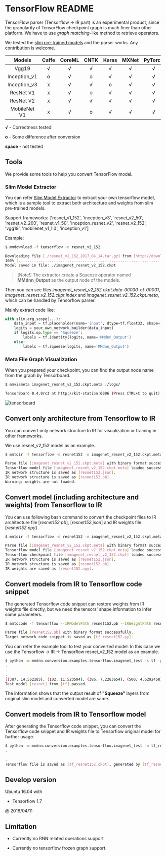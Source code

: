 # TensorFlow README

TensorFlow parser (Tensorflow -> IR part) is an experimental product, since the granularity of TensorFlow checkpoint graph is much finer than other platform. We have to use *graph matching*-like method to retrieve operators.

We tested the [slim pre-trained models](https://github.com/tensorflow/models/tree/master/research/slim) and the parser works. Any contribution is welcome.

Models                   | Caffe | CoreML | CNTK | Keras | MXNet | PyTorch | TensorFlow
:-----------------------:|:-----:|:------:|:----:|:-----:|:-----:|:-------:|:------:|
Vgg19                    |   √   |   √    |  √   |   √   |   √   |    √    | √
Inception_v1             |   o   |   √    |  o   |   √   |   √   |    √    | √
Inception_v3             |   x   |   √    |  √   |   o   |   √   |    √    | √
ResNet V1                |   x   |   √    |  o   |   √   |   √   |    √    | √
ResNet V2                |   x   |   √    |  √   |   √   |   √   |    √    | √
MobileNet V1             |   x   |   √    |  o   |   √   |   √   |    √    | √

**√** - Correctness tested

**o** - Some difference after conversion

**space** - not tested

## Tools

We provide some tools to help you convert TensorFlow model.

### Slim Model Extractor

You can refer [Slim Model Extractor](https://github.com/Microsoft/MMdnn/blob/master/mmdnn/conversion/examples/tensorflow/extractor.py) to extract your own tensorflow model, which is a sample tool to extract both architecture and weights from slim pre-trained models.

Support frameworks: ['resnet_v1_152', 'inception_v3', 'resnet_v2_50', 'resnet_v2_200', 'resnet_v1_50', 'inception_resnet_v2', 'resnet_v2_152', 'vgg19', 'mobilenet_v1_1.0', 'inception_v1']

Example:

```bash
$ mmdownload -f tensorflow -n resnet_v2_152

Downloading file [./resnet_v2_152_2017_04_14.tar.gz] from [http://download.tensorflow.org/models/resnet_v2_152_2017_04_14.tar.gz]
100% [......................................................................] 675629399 / 675629399
Model saved in file: ./imagenet_resnet_v2_152.ckpt
```

> [Note!] The extractor create a Squeeze operator named **MMdnn_Output** as the output node of the models.

Then you can see files *imagenet_resnet_v2_152.ckpt.data-00000-of-00001*, *imagenet_resnet_v2_152.ckpt.index* and *imagenet_resnet_v2_152.ckpt.meta*, which can be handled by Tensorflow parser.

Mainly extract code like:

```python
with slim.arg_scope(...):
    data_input = tf.placeholder(name='input', dtype=tf.float32, shape=[...])
    logits = your_own_network_builder(data_input)
    if logits.op.type == 'Squeeze':
        labels = tf.identity(logits, name='MMdnn_Output')
    else:
        labels = tf.squeeze(logits, name='MMdnn_Output')
```

### Meta File Graph Visualization

When you prepared your checkpoint, you can find the output node name from the graph by Tensorboard.

```bash
$ mmvismeta imagenet_resnet_v2_152.ckpt.meta ./logs/

TensorBoard 0.4.0rc3 at http://kit-station:6006 (Press CTRL+C to quit)
```

![tensorboard](https://nxtb0g.dm2304.livefilestore.com/y4mSQWnEhuXOj67Bsv-nFS7kocOD0JmGRFJsUIrZCDRfO6CIP1-wUBana8wydOM3ZHgoVe_wR_KXq_hX6sCg_D_6H93F3oQMUjfu_VjbYswl_dX2mBolqts1zG9_eA483i_BokvfQknb9JQYvOwcwJvrPVH9GI2L_0GJoxJpYGw0kFDxmzICwjc-j_wHKwdiZUyS32CBCVBS67qZlTgFuPiHA?width=1024&height=676&cropmode=none)

## Convert only architecture from Tensorflow to IR

You can convert only network structure to IR for visualization or training in other frameworks.

We use resnet_v2_152 model as an example.

```bash
$ mmtoir -f tensorflow -d resnet152 -n imagenet_resnet_v2_152.ckpt.meta --dstNodeName MMdnn_Output

Parse file [imagenet_resnet_v2_152.ckpt.meta] with binary format successfully.
Tensorflow model file [imagenet_resnet_v2_152.ckpt.meta] loaded successfully.
IR network structure is saved as [resnet152.json].
IR network structure is saved as [resnet152.pb].
Warning: weights are not loaded.
```

## Convert model (including architecture and weights) from Tensorflow to IR

You can use following bash command to convert the checkpoint files to IR architecture file [*resnet152.pb*], [*resnet152.json*] and IR weights file [*resnet152.npy*]

```bash
$ mmtoir -f tensorflow -d resnet152 -n imagenet_resnet_v2_152.ckpt.meta -w imagenet_resnet_v2_152.ckpt  --dstNodeName MMdnn_Output

Parse file [imagenet_resnet_v2_152.ckpt.meta] with binary format successfully.
Tensorflow model file [imagenet_resnet_v2_152.ckpt.meta] loaded successfully.
Tensorflow checkpoint file [imagenet_resnet_v2_152.ckpt] loaded successfully. [816] variables loaded.
IR network structure is saved as [resnet152.json].
IR network structure is saved as [resnet152.pb].
IR weights are saved as [resnet152.npy].
```

## Convert models from IR to Tensorflow code snippet

The generated Tensorflow code snippet can restore weights from IR weights file directly, but we need the tensors' shape information to infer some parameters.

```bash
$ mmtocode -f tensorflow --IRModelPath resnet152.pb --IRWeightPath resnet152.npy --dstModelPath tf_resnet152.py

Parse file [resnet152.pb] with binary format successfully.
Target network code snippet is saved as [tf_resnet152.py].
```

You can refer the example tool to test your converted model. In this case we use the Tensorflow -> IR -> Tensorflow resnet_v2_152 model as an example.

```bash
$ python -m mmdnn.conversion.examples.tensorflow.imagenet_test -s tf -p resnet -n tf_resnet152 -w resnet152.npy
.
.
.
[(387, 14.552185), (102, 11.523594), (386, 7.2283654), (500, 4.6292458), (899, 2.8113561)]
Test model [resnet] from [tf] passed.
```

The information shows that the output result of **"Squeeze"** layers from original slim model and converted model are same.

## Convert models from IR to Tensorflow model

After generating the Tensorflow code snippet, you can convert the Tensorflow code snippet and IR weights file to Tensorflow original model for further usage.

```bash
$ python -m mmdnn.conversion.examples.tensorflow.imagenet_test -n tf_resnet152.py -w resnet152.npy --dump tf_resnet152.ckpt
.
.
.
Tensorflow file is saved as [tf_resnet152.ckpt], generated by [tf_resnet152.py] and [resnet152.npy].
```

## Develop version

Ubuntu 16.04 with

- Tensorflow 1.7

@ 2018/04/11

## Limitation

- Currently no RNN related operations support

- Currently no tensorflow frozen graph support.